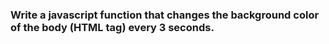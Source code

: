 ### Write a javascript function that changes the background color of the body (HTML tag) every 3 seconds.